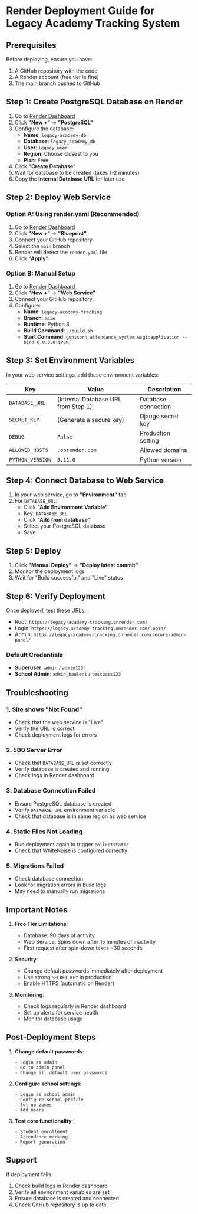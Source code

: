 # Render Deployment Guide for Legacy Academy Tracking System

## Prerequisites

Before deploying, ensure you have:
1. A GitHub repository with the code
2. A Render account (free tier is fine)
3. The main branch pushed to GitHub

## Step 1: Create PostgreSQL Database on Render

1. Go to [Render Dashboard](https://dashboard.render.com/)
2. Click **"New +"** → **"PostgreSQL"**
3. Configure the database:
   - **Name**: `legacy-academy-db`
   - **Database**: `legacy_academy_db`
   - **User**: `legacy_user`
   - **Region**: Choose closest to you
   - **Plan**: Free
4. Click **"Create Database"**
5. Wait for database to be created (takes 1-2 minutes)
6. Copy the **Internal Database URL** for later use

## Step 2: Deploy Web Service

### Option A: Using render.yaml (Recommended)

1. Go to [Render Dashboard](https://dashboard.render.com/)
2. Click **"New +"** → **"Blueprint"**
3. Connect your GitHub repository
4. Select the `main` branch
5. Render will detect the `render.yaml` file
6. Click **"Apply"**

### Option B: Manual Setup

1. Go to [Render Dashboard](https://dashboard.render.com/)
2. Click **"New +"** → **"Web Service"**
3. Connect your GitHub repository
4. Configure:
   - **Name**: `legacy-academy-tracking`
   - **Branch**: `main`
   - **Runtime**: Python 3
   - **Build Command**: `./build.sh`
   - **Start Command**: `gunicorn attendance_system.wsgi:application --bind 0.0.0.0:$PORT`

## Step 3: Set Environment Variables

In your web service settings, add these environment variables:

| Key | Value | Description |
|-----|-------|-------------|
| `DATABASE_URL` | (Internal Database URL from Step 1) | Database connection |
| `SECRET_KEY` | (Generate a secure key) | Django secret key |
| `DEBUG` | `False` | Production setting |
| `ALLOWED_HOSTS` | `.onrender.com` | Allowed domains |
| `PYTHON_VERSION` | `3.11.0` | Python version |

## Step 4: Connect Database to Web Service

1. In your web service, go to **"Environment"** tab
2. For `DATABASE_URL`:
   - Click **"Add Environment Variable"**
   - Key: `DATABASE_URL`
   - Click **"Add from database"**
   - Select your PostgreSQL database
   - Save

## Step 5: Deploy

1. Click **"Manual Deploy"** → **"Deploy latest commit"**
2. Monitor the deployment logs
3. Wait for "Build successful" and "Live" status

## Step 6: Verify Deployment

Once deployed, test these URLs:
- Root: `https://legacy-academy-tracking.onrender.com/`
- Login: `https://legacy-academy-tracking.onrender.com/login/`
- Admin: `https://legacy-academy-tracking.onrender.com/secure-admin-panel/`

### Default Credentials
- **Superuser**: `admin` / `admin123`
- **School Admin**: `admin_bauleni` / `testpass123`

## Troubleshooting

### 1. Site shows "Not Found"
- Check that the web service is "Live"
- Verify the URL is correct
- Check deployment logs for errors

### 2. 500 Server Error
- Check that `DATABASE_URL` is set correctly
- Verify database is created and running
- Check logs in Render dashboard

### 3. Database Connection Failed
- Ensure PostgreSQL database is created
- Verify `DATABASE_URL` environment variable
- Check that database is in same region as web service

### 4. Static Files Not Loading
- Run deployment again to trigger `collectstatic`
- Check that WhiteNoise is configured correctly

### 5. Migrations Failed
- Check database connection
- Look for migration errors in build logs
- May need to manually run migrations

## Important Notes

1. **Free Tier Limitations**:
   - Database: 90 days of activity
   - Web Service: Spins down after 15 minutes of inactivity
   - First request after spin-down takes ~30 seconds

2. **Security**:
   - Change default passwords immediately after deployment
   - Use strong `SECRET_KEY` in production
   - Enable HTTPS (automatic on Render)

3. **Monitoring**:
   - Check logs regularly in Render dashboard
   - Set up alerts for service health
   - Monitor database usage

## Post-Deployment Steps

1. **Change default passwords**:
   ```
   - Login as admin
   - Go to admin panel
   - Change all default user passwords
   ```

2. **Configure school settings**:
   ```
   - Login as school admin
   - Configure school profile
   - Set up zones
   - Add users
   ```

3. **Test core functionality**:
   ```
   - Student enrollment
   - Attendance marking
   - Report generation
   ```

## Support

If deployment fails:
1. Check build logs in Render dashboard
2. Verify all environment variables are set
3. Ensure database is created and connected
4. Check GitHub repository is up to date